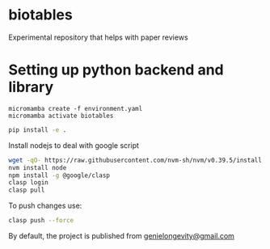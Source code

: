 # biotables

Experimental repository that helps with paper reviews



# Setting up python backend and library
```commandline
micromamba create -f environment.yaml
micromamba activate biotables
```

```bash
pip install -e .
```

Install nodejs to deal with google script

```bash
wget -qO- https://raw.githubusercontent.com/nvm-sh/nvm/v0.39.5/install.sh | bash
nvm install node
npm install -g @google/clasp
clasp login
clasp pull
```

To push changes use:
```bash
clasp push --force
```

By default, the project is published from genielongevity@gmail.com